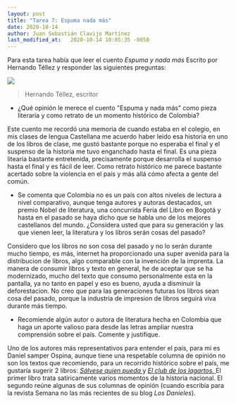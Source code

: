 ```yaml
---
layout: post
title: "Tarea 7: Espuma nada más"
date: 2020-10-14
author: Juan Sebastián Clavijo Martínez
last_modified_at:   2020-10-14 10:05:35 -0050
---
```

Para esta tarea había que leer el cuento _Espuma y nada más_ Escrito por Hernando Téllez y responder las siguientes preguntas: 

![](https://www.literatura.us/tellez/ht.jpg)
> Hernando Téllez, escritor

- ¿Qué opinión le merece el cuento "Espuma y nada más" como pieza literaria y como retrato de un momento histórico de Colombia?

Este cuento me recordó una memoria de cuando estaba en el colegio, en mis clases de lengua Castellana me acuerdo haber leido esa historia en uno de los libros de clase, me gustó bastante porque no esperaba el final y el suspenso de la historia me tuvo enganchado hasta el final. Es una pieza litearia bastante entretenida, precisamente porque desarrolla el suspenso hasta el final y es fácil de leer. Como retrato histórico me parece bastante acertado sobre la violencia en el país y más allá cómo afecta a gente del común.

 - Se comenta que Colombia no es un país con altos niveles de lectura a nivel comparativo, aunque tenga autores y autoras destacados, un premio Nobel de literatura, una concurrida Feria del Libro en Bogotá y hasta en el pasado se haya dicho que se habla uno de los mejores castellanos del mundo. ¿Considera usted que para su generación y las que vienen leer, la literatura y los libros serán cosas del pasado?
 
 Considero que los libros no son cosa del pasado y no lo serán durante mucho tiempo, es más, internet ha proporcionado una super avenida para la distribucion de libros, algo comparable con la invención de la imprenta. La manera de consumir libros y texto en general, he de aceptar que se ha modernizado, mucho del texto que consumo personalmente esta en la pantalla, ya no tanto en papel y eso es bueno, ayuda a disminuir la deforestacion. No creo que para las generaciones futuras los libros sean cosa del pasado, porque la industria de impresion de libros seguirá viva durante más tiempo. 
 
- Recomiende algún autor o autora de literatura hecha en Colombia que haga un aporte valioso para desde las letras ampliar nuestra comprensión sobre el país. Comente y justifique.

Uno de los autores más representativos para entender el país, para mi es Daniel samper Ospina, aunque tiene una respetable columna de opinión no son los textos que recomiendo, para un recorrido histórico sobre el país, me gustaría sugerir 2 líbros: <a href="https://www.libreriadelau.com/lib-salvese-quien-pueda-penguin-random-house-humor/p"> _Sálvese quien pueda_ </a> y <a href="https://www.megustaleer.com.co/libros/el-club-de-los-lagartos/MCO-003260"> _El club de los lagartos._ </a> El primer libro trata satíricamente varios momentos de la historia nacional. El segundo reúne algunas de sus columnas de opinión (cuando escribía para la revista Semana no las más recientes de su blog _Los Danieles_). 
